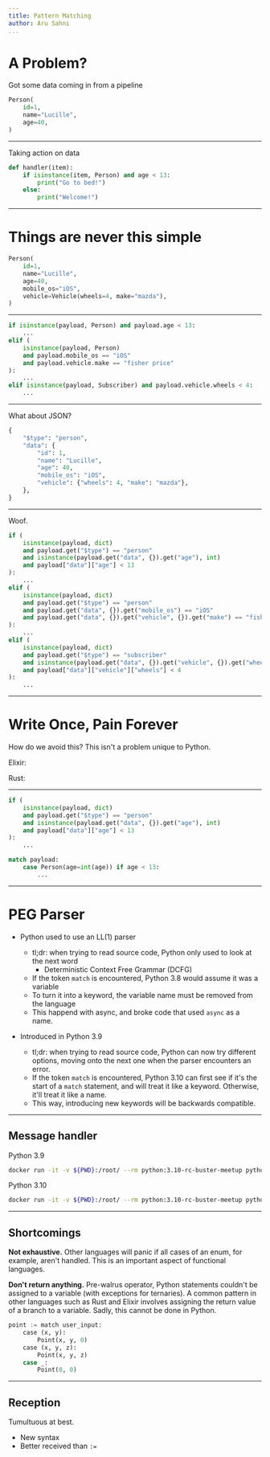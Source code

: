 ```yaml
---
title: Pattern Matching
author: Aru Sahni
...
```


# A Problem?

Got some data coming in from a pipeline


```python
Person(
    id=1,
    name="Lucille",
    age=40,
)
```

---

Taking action on data


```python
def handler(item):
    if isinstance(item, Person) and age < 13:
        print("Go to bed!")
    else:
        print("Welcome!")
```

---

# Things are never this simple

```python
Person(
    id=1,
    name="Lucille",
    age=40,
    mobile_os="iOS",
    vehicle=Vehicle(wheels=4, make="mazda"),
)
```

---

```python
if isinstance(payload, Person) and payload.age < 13:
    ...
elif (
    isinstance(payload, Person)
    and payload.mobile_os == "iOS"
    and payload.vehicle.make == "fisher price"
):
    ...
elif isinstance(payload, Subscriber) and payload.vehicle.wheels < 4:
    ...
```

---

What about JSON?

```python
{
    "$type": "person",
    "data": {
        "id": 1,
        "name": "Lucille",
        "age": 40,
        "mobile_os": "iOS",
        "vehicle": {"wheels": 4, "make": "mazda"},
    },
}
```

---

Woof.

```python
if (
    isinstance(payload, dict)
    and payload.get("$type") == "person"
    and isinstance(payload.get("data", {}).get("age"), int)
    and payload["data"]["age"] < 13
):
    ...
elif (
    isinstance(payload, dict)
    and payload.get("$type") == "person"
    and payload.get("data", {}).get("mobile_os") == "iOS"
    and payload.get("data", {}).get("vehicle", {}).get("make") == "fisher price"
):
    ...
elif (
    isinstance(payload, dict)
    and payload.get("$type") == "subscriber"
    and isinstance(payload.get("data", {}).get("vehicle", {}).get("wheels"), int)
    and payload["data"]["vehicle"]["wheels"] < 4
):
    ...
```

---

# Write Once, Pain Forever

How do we avoid this? This isn't a problem unique to Python.

Elixir:

Rust:

---

```python
if (
    isinstance(payload, dict)
    and payload.get("$type") == "person"
    and isinstance(payload.get("data", {}).get("age"), int)
    and payload["data"]["age"] < 13
):
    ...
```

```python
match payload:
    case Person(age=int(age)) if age < 13:
        ...
```

---

# PEG Parser

* Python used to use an LL(1) parser
    * tl;dr: when trying to read source code, Python only used to look at the next word
        * Deterministic Context Free Grammar (DCFG)
    * If the token `match` is encountered, Python 3.8 would assume it was a variable
    * To turn it into a keyword, the variable name must be removed from the language
    * This happend with async, and broke code that used `async` as a name.

* Introduced in Python 3.9
    * tl;dr: when trying to read source code, Python can now try different options, moving
      onto the next one when the parser encounters an error.
    * If the token `match` is encountered, Python 3.10 can first see if it's the start of a `match`
      statement, and will treat it like a keyword. Otherwise, it'll treat it like a name.
    * This way, introducing new keywords will be backwards compatible.

---

## Message handler

Python 3.9
```bash
docker run -it -v ${PWD}:/root/ --rm python:3.10-rc-buster-meetup python3 /root/python39.py
```

Python 3.10
```bash
docker run -it -v ${PWD}:/root/ --rm python:3.10-rc-buster-meetup python3 /root/python310.py
```

---

## Shortcomings

**Not exhaustive.** Other languages will panic if all cases of an enum, for
example, aren't handled. This is an important aspect of functional languages.

**Don't return anything.** Pre-walrus operator, Python statements couldn't be
assigned to a variable (with exceptions for ternaries).
A common pattern in other languages such as Rust and Elixir involves assigning
the return value of a branch to a variable. Sadly, this cannot be done in Python.

```python
point := match user_input:
    case (x, y):
        Point(x, y, 0)
    case (x, y, z):
        Point(x, y, z)
    case _:
        Point(0, 0)
```

---

## Reception

Tumultuous at best.

* New syntax
* Better received than `:=`
